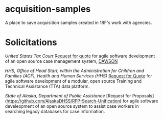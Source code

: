 # acquisition-samples
A place to save acquisition samples created in 18F's work with agencies. 

# Solicitations

*United States Tax Court*
[Request for quote](https://github.com/ustaxcourt/case-management-rfq) for agile software development of an open source case management system, [DAWSON](https://www.ustaxcourt.gov/dawson.html)

*HHS, Office of Head Start, within the Administration for Children and Families (ACF), Health and Human Services (HHS)*
[Request for Quote](https://github.com/18F/Head_Start_TTA_RFQ) for agile software development of a modular, open source Training and Technical Assistance (TTA) data platform. 

*State of Alaska, Department of Public Assistance*
[Request for Proposals] (https://github.com/AlaskaDHSS/RFP-Search-Unification) for agile software develeopment of an open source system to assist case workers in searching legacy databases for case information. 
